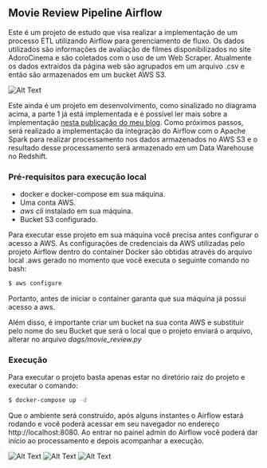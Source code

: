 ## Movie Review Pipeline Airflow

Este é um projeto de estudo que visa realizar a implementação de um processo ETL utilizando Airflow para gerenciamento de fluxo. Os dados utilizados são informações de avaliação de filmes disponibilizados no site AdoroCinema e são coletados com o uso de um Web Scraper. Atualmente os dados extraídos da página web são agrupados em um arquivo .csv e então são armazenados em um bucket AWS S3.

![Alt Text](https://dev-to-uploads.s3.amazonaws.com/i/5tj8vipcy05ar43k2011.png)

Este ainda é um projeto em desenvolvimento, como sinalizado no diagrama acima, a parte 1 já está implementada e é possível ler mais sobre a implementação [nesta publicação do meu blog](https://mayaramachado.dev/etl-airflow-s3-spark-redshift-web-scraping.html). Como próximos passos, será realizado a implementação da integração do Airflow com o Apache Spark para realizar processamento nos dados armazenados no AWS S3 e o resultado desse processamento será armazenado em um Data Warehouse no Redshift.

### Pré-requisitos para execução local

  - docker e docker-compose em sua máquina.
  - Uma conta AWS.
  - *aws cli* instalado em sua máquina.
  - Bucket S3 configurado.


Para executar esse projeto em sua máquina você precisa antes configurar o acesso a AWS. As configurações de credenciais da AWS utilizadas pelo projeto Airflow dentro do container Docker são obtidas através do arquivo local .aws gerado no momento que você executa o seguinte comando no bash:

```bash
$ aws configure
```
Portanto, antes de iniciar o container garanta que sua máquina já possui acesso a aws.

Além disso, é importante criar um bucket na sua conta AWS e substituir pelo nome do seu Bucket que será o local que o projeto enviará o arquivo, alterar no arquivo *dags/movie_review.py*

### Execução

Para executar o projeto basta apenas estar no diretório raiz do projeto e executar o comando:

```bash
$ docker-compose up -d
```

Que o ambiente será construído, após alguns instantes o Airflow estará rodando e você poderá acessar em seu navegador no endereço http://localhost:8080. Ao entrar no painel admin do Airflow você poderá dar início ao processamento e depois acompanhar a execução. 

![Alt Text](https://dev-to-uploads.s3.amazonaws.com/i/hmzflm7jjg9n9juj3e91.png)
![Alt Text](https://dev-to-uploads.s3.amazonaws.com/i/ttkbhind0noawfp9l62t.png)
![Alt Text](https://dev-to-uploads.s3.amazonaws.com/i/wq019n62mi3j66f5bb0v.png)

